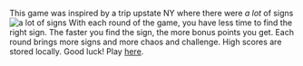 This game was inspired by a trip upstate NY where there were _a lot_ of signs 
![a lot of signs](https://ibb.co/dgzbpXC) 
With each round of the game, you have less time to find the right sign. The faster you find the sign, the more bonus points you get.
Each round brings more signs and more chaos and challenge. High scores are stored locally. Good luck! Play [here](https://seeingsigns.pages.dev/).
